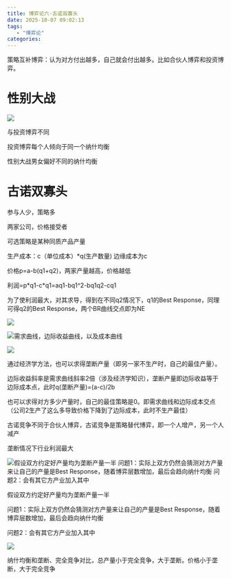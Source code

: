 ```yaml
---
title: 博弈论六-古诺双寡头
date: 2025-10-07 09:02:13
tags: 
   - "博弈论"
categories:
---
```



策略互补博弈：认为对方付出越多，自己就会付出越多。比如合伙人博弈和投资博弈。

# 性别大战

![](images/image-5.png)

与投资博弈不同

投资博弈每个人倾向于同一个纳什均衡

性别大战男女偏好不同的纳什均衡



# 古诺双寡头

参与人少，策略多

两家公司，价格接受者

可选策略是某种同质产品产量

生产成本：c（单位成本）\*q(生产数量)  边缘成本为c

价格p=a-b(q1+q2)，两家产量越高，价格越低

利润=p\*q1-c\*q1=aq1-bq1^2-bq1q2-cq1

为了使利润最大，对其求导，得到在不同q2情况下，q1的Best Response，同理可得q2的Best Response，两个BR曲线交点即为NE

![](images/image-4.png)





![需求曲线，边际收益曲线，以及成本曲线](images/image-3.png)

![](images/image-2.png)

通过经济学方法，也可以求得垄断产量（即另一家不生产时，自己的最佳产量）。

边际收益斜率是需求曲线斜率2倍（涉及经济学知识），垄断产量即边际收益等于边际成本点，此时q(垄断产量)=(a-c)/2b&#x20;

也可以求得对方多少产量时，自己的最佳策略是0。即需求曲线和边际成本交点（公司2生产了这么多导致价格下降到了边际成本，此时不生产最佳）



古诺竞争不同于合伙人博弈，古诺竞争是策略替代博弈，即一个人增产，另一个人减产

垄断情况下行业利润最大



![假设双方约定好产量均为垄断产量一半
问题1：实际上双方仍然会猜测对方产量来让自己的产量是Best Response，随着博弈层数增加，最后会趋向纳什均衡
问题2：会有其它方产业加入其中](images/image.png)

假设双方约定好产量均为垄断产量一半

问题1：实际上双方仍然会猜测对方产量来让自己的产量是Best Response，随着博弈层数增加，最后会趋向纳什均衡

问题2：会有其它方产业加入其中





![](images/image-1.png)

纳什均衡和垄断、完全竞争对比，总产量小于完全竞争，大于垄断。价格小于垄断，大于完全竞争
